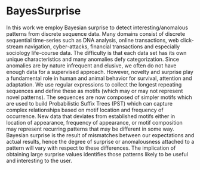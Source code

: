# BayesSurprise
In this work we employ Bayesian surprise to detect interesting/anomalous patterns from discrete sequence data. Many domains consist of discrete sequential time-series such as DNA analysis, online transactions, web click-stream navigation, cyber-attacks, financial transactions and especially sociology life-course data. The difficulty is that each data set has its own unique characteristics and many anomalies defy categorization. Since anomalies are by nature infrequent and elusive, we often do not have enough data for a supervised approach. However, novelty and surprise play a fundamental role in human and animal behavior for survival, attention and adaptation. We use regular expressions to collect the longest repeating sequences and define these as motifs (which may or may not represent novel patterns). The sequences are now composed of simpler motifs which are used to build Probabilistic Suffix Trees (PST) which can capture complex relationships based on motif location and frequency of occurrence.  New data that deviates from established motifs either in location of appearance, frequency of appearance, or motif composition may represent recurring patterns that may be different in some way. Bayesian surprise is the result of mismatches between our expectations and actual results, hence the degree of surprise or anomalousness attached to a pattern will vary with respect to these differences. The implication of obtaining large surprise values identifies those patterns likely to be useful and interesting to the user. 
